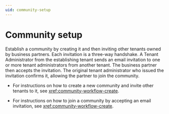 ```yaml
---
uid: community-setup
---
```


# Community setup

Establish a community by creating it and then inviting other tenants owned by business partners. Each invitation is a three-way handshake. A Tenant Administrator from the establishing tenant sends an email invitation to one or more tenant administrators from another tenant. The business partner then accepts the invitation. The original tenant administrator who issued the invitation confirms it, allowing the partner to join the community. 

* For instructions on how to create a new community and invite other tenants to it, see <xref:community-workflow-create>.

* For instructions on how to join a community by accepting an email invitation, see <xref:community-workflow-create>.
